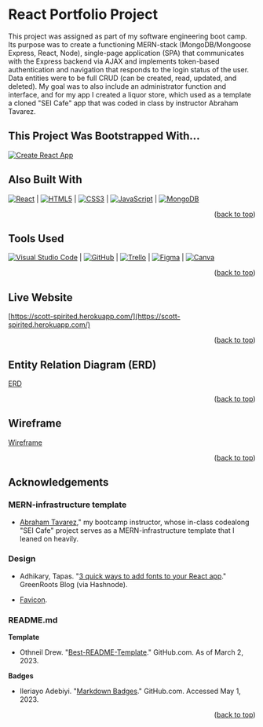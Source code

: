 <a name="readme-top"></a>

# React Portfolio Project

This project was assigned as part of my software engineering boot camp. Its purpose was to create a functioning MERN-stack (MongoDB/Mongoose
Express, React, Node), single-page application (SPA) that communicates with the Express backend via AJAX and implements token-based authentication and navigation that responds to the login status of the user. Data entities were to be full CRUD (can be created, read, updated, and deleted). My goal was to also include an administrator function and interface, and for my app I created a liquor store, which used as a template a cloned "SEI Cafe" app that was coded in class by instructor Abraham Tavarez.

## This Project Was Bootstrapped With...

[![Create React App](https://img.shields.io/static/v1?style=for-the-badge&message=Create+React+App&color=222222&logo=Create+React+App&logoColor=09D3AC&label=)](https://github.com/facebook/create-react-app)

## Also Built With

[![React](https://img.shields.io/badge/react-%2320232a.svg?style=for-the-badge&logo=react&logoColor=%2361DAFB)](https://react.dev/) | [![HTML5](https://img.shields.io/badge/html5-%23E34F26.svg?style=for-the-badge&logo=html5&logoColor=white)](https://html5.org/) | [![CSS3](https://img.shields.io/badge/css3-%231572B6.svg?style=for-the-badge&logo=css3&logoColor=white)](https://www.w3.org/Style/CSS/) | [![JavaScript](https://img.shields.io/badge/javascript-%23323330.svg?style=for-the-badge&logo=javascript&logoColor=%23F7DF1E)](https://www.javascript.com/) | [![MongoDB](https://img.shields.io/badge/MongoDB-%234ea94b.svg?style=for-the-badge&logo=mongodb&logoColor=white)](https://www.mongodb.com/)

<p align="right">(<a href="#readme-top">back to top</a>)</p>

## Tools Used

[![Visual Studio Code](https://img.shields.io/badge/Visual%20Studio%20Code-0078d7.svg?style=for-the-badge&logo=visual-studio-code&logoColor=white)](https://code.visualstudio.com/) | [![GitHub](https://img.shields.io/badge/github-%23121011.svg?style=for-the-badge&logo=github&logoColor=white)](https://github.com/) | [![Trello](https://img.shields.io/badge/Trello-%23026AA7.svg?style=for-the-badge&logo=Trello&logoColor=white)](https://trello.com/) | [![Figma](https://img.shields.io/badge/figma-%23F24E1E.svg?style=for-the-badge&logo=figma&logoColor=white)](https://www.figma.com/) | [![Canva](https://img.shields.io/badge/Canva-%2300C4CC.svg?style=for-the-badge&logo=Canva&logoColor=white)](https://www.canva.com/)

<p align="right">(<a href="#readme-top">back to top</a>)</p>

## Live Website

[https://scott-spirited.herokuapp.com/](https://scott-spirited.herokuapp.com/)

<p align="right">(<a href="#readme-top">back to top</a>)</p>

## Entity Relation Diagram (ERD)

[ERD](https://github.com/ScottIsebrand/spirited/blob/main/src/assets/Spirited-ERD.jpg)

<p align="right">(<a href="#readme-top">back to top</a>)</p>

## Wireframe

[Wireframe](https://github.com/ScottIsebrand/spirited/blob/main/src/assets/Spirited-wireframe.png)

<p align="right">(<a href="#readme-top">back to top</a>)</p>

## Acknowledgements

### MERN-infrastructure template

- [Abraham Tavarez](https://github.com/AbeTavarez)," my bootcamp instructor, whose in-class codealong "SEI Cafe" project serves as a MERN-infrastructure template that I leaned on heavily.

### Design

- Adhikary, Tapas. "[3 quick ways to add fonts to your React app](https://blog.greenroots.info/3-quick-ways-to-add-fonts-to-your-react-app)." GreenRoots Blog (via Hashnode).

- [Favicon](https://favicon.io/).

### README.md

**Template**

- Othneil Drew. "[Best-README-Template](https://github.com/othneildrew/Best-README-Template)." GitHub.com. As of March 2, 2023.

**Badges**

- Ileriayo Adebiyi. "[Markdown Badges](https://github.com/Ileriayo/markdown-badges)." GitHub.com. Accessed May 1, 2023.

<!-- MARKDOWN LINKS & IMAGES -->
<!-- https://www.markdownguide.org/basic-syntax/#reference-style-links -->

<p align="right">(<a href="#readme-top">back to top</a>)</p>
